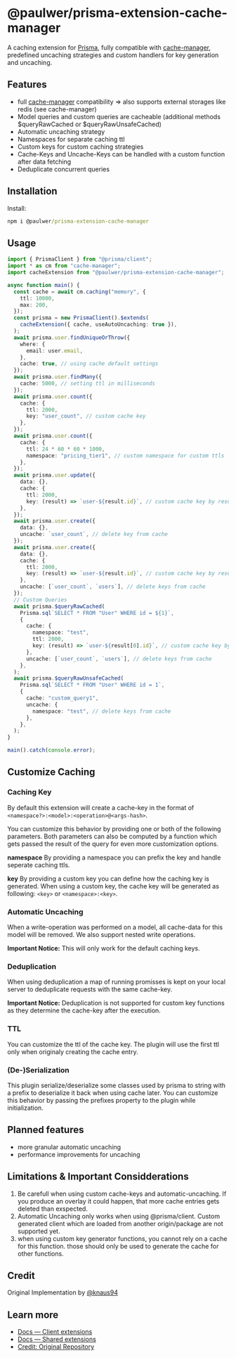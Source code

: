 # @paulwer/prisma-extension-cache-manager

A caching extension for [Prisma](https://www.prisma.io/), fully compatible with [cache-manager](https://www.npmjs.com/package/cache-manager), predefined uncaching strategies and custom handlers for key generation and uncaching.

## Features

- full [cache-manager](https://www.npmjs.com/package/cache-manager) compatibility => also supports external storages like redis (see cache-manager)
- Model queries and custom queries are cacheable (additional methods $queryRawCached or $queryRawUnsafeCached)
- Automatic uncaching strategy
- Namespaces for separate caching ttl
- Custom keys for custom caching strategies
- Cache-Keys and Uncache-Keys can be handled with a custom function after data fetching
- Deduplicate concurrent queries

## Installation

Install:

```cmd
npm i @paulwer/prisma-extension-cache-manager
```

## Usage

```typescript
import { PrismaClient } from "@prisma/client";
import * as cm from "cache-manager";
import cacheExtension from "@paulwer/prisma-extension-cache-manager";

async function main() {
  const cache = await cm.caching("memory", {
    ttl: 10000,
    max: 200,
  });
  const prisma = new PrismaClient().$extends(
    cacheExtension({ cache, useAutoUncaching: true }),
  );
  await prisma.user.findUniqueOrThrow({
    where: {
      email: user.email,
    },
    cache: true, // using cache default settings
  });
  await prisma.user.findMany({
    cache: 5000, // setting ttl in milliseconds
  });
  await prisma.user.count({
    cache: {
      ttl: 2000,
      key: "user_count", // custom cache key
    },
  });
  await prisma.user.count({
    cache: {
      ttl: 24 * 60 * 60 * 1000,
      namespace: "pricing_tier1", // custom namespace for custom ttls
    },
  });
  await prisma.user.update({
    data: {},
    cache: {
      ttl: 2000,
      key: (result) => `user-${result.id}`, // custom cache key by result (There will be no reading from the cache, only a write down)
    },
  });
  await prisma.user.create({
    data: {},
    uncache: `user_count`, // delete key from cache
  });
  await prisma.user.create({
    data: {},
    cache: {
      ttl: 2000,
      key: (result) => `user-${result.id}`, // custom cache key by result (There will be no reading from the cache, only a write down)
    },
    uncache: [`user_count`, `users`], // delete keys from cache
  });
  // Custom Queries
  await prisma.$queryRawCached(
    Prisma.sql`SELECT * FROM "User" WHERE id = ${1}`,
    {
      cache: {
        namespace: "test",
        ttl: 2000,
        key: (result) => `user-${result[0].id}`, // custom cache key by result (There will be no reading from the cache, only a write down)
      },
      uncache: [`user_count`, `users`], // delete keys from cache
    },
  );
  await prisma.$queryRawUnsafeCached(
    Prisma.sql`SELECT * FROM "User" WHERE id = 1`,
    {
      cache: "custom_query1",
      uncache: {
        namespace: "test", // delete keys from cache
      },
    },
  );
}

main().catch(console.error);
```

## Customize Caching

### Caching Key

By default this extension will create a cache-key in the format of `<namespace?>:<model>:<operation>@<args-hash>`.

You can customize this behavior by providing one or both of the following parameters. Both parameters can also be computed by a function which gets passed the result of the query for even more customization options.

**namespace** By providing a namespace you can prefix the key and handle seperate caching ttls.

**key** By providing a custom key you can define how the caching key is generated. When using a custom key, the cache key will be generated as following: `<key>` or `<namespace>:<key>`.

### Automatic Uncaching

When a write-operation was performed on a model, all cache-data for this model will be removed. We also support nested write operations.

**Important Notice:** This will only work for the default caching keys.

### Deduplication

When using deduplication a map of running promisses is kept on your local server to deduplicate requests with the same cache-key.

**Important Notice:** Deduplication is not supported for custom key functions as they determine the cache-key after the execution.

### TTL

You can customize the ttl of the cache key. The plugin will use the first ttl only when originaly creating the cache entry.

### (De-)Serialization

This plugin serialize/deserialize some classes used by prisma to string with a prefix to deserialize it back when using cache later. You can customize this behavior by passing the prefixes property to the plugin while initialization.

## Planned features

- more granular automatic uncaching
- performance improvements for uncaching

## Limitations & Important Considderations

1. Be carefull when using custom cache-keys and automatic-uncaching. If you produce an overlay it could happen, that more cache entries gets deleted than exspected.
2. Automatic Uncaching only works when using @prisma/client. Custom generated client which are loaded from another origin/package are not supported yet.
3. when using custom key generator functions, you cannot rely on a cache for this function. those should only be used to generate the cache for other functions.

## Credit

Original Implementation by [@knaus94](https://github.com/knaus94)

## Learn more

- [Docs — Client extensions](https://www.prisma.io/docs/concepts/components/prisma-client/client-extensions)
- [Docs — Shared extensions](https://www.prisma.io/docs/concepts/components/prisma-client/client-extensions/shared-extensions)
- [Credit: Original Repository](https://github.com/@knaus94/prisma-extension-cache-manager)
